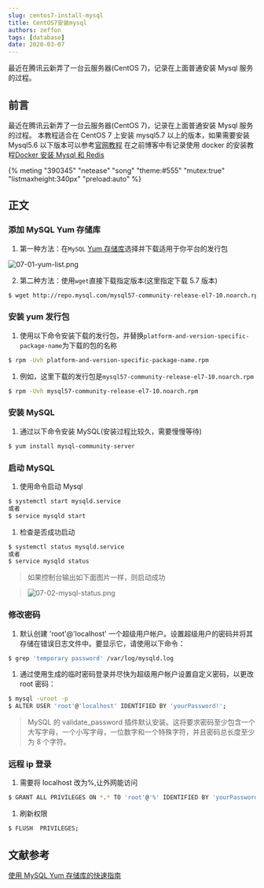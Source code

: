 ```yaml
---
slug: centos7-install-mysql
title: CentOS7安装mysql
authors: zeffon
tags: [database]
date: 2020-03-07
---
```


最近在腾讯云新弄了一台云服务器(CentOS 7)，记录在上面普通安装 Mysql 服务的过程。

<!--truncate-->

## 前言

最近在腾讯云新弄了一台云服务器(CentOS 7)，记录在上面普通安装 Mysql 服务的过程。
本教程适合在 CentOS 7 上安装 mysql5.7 以上的版本，如果需要安装 Mysql5.6 以下版本可以参考[官网教程](https://dev.mysql.com/doc/mysql-yum-repo-quick-guide/en/)
在之前博客中有记录使用 docker 的安装教程[Docker 安装 Mysql 和 Redis](https://www.yuque.com/zeffon/blog/cvudeh)

{% meting "390345" "netease" "song" "theme:#555" "mutex:true" "listmaxheight:340px" "preload:auto" %}

## 正文

### 添加 MySQL Yum 存储库

1. 第一种方法：在`MySQL` [Yum 存储库](https://dev.mysql.com/downloads/repo/yum/)选择并下载适用于你平台的发行包

![07-01-yum-list.png](https://cdn.nlark.com/yuque/0/2021/png/656137/1610715239882-fad4b22b-c6b2-4d62-b777-c7442b7ed9d3.png#align=left&display=inline&height=539&margin=%5Bobject%20Object%5D&name=07-01-yum-list.png&originHeight=539&originWidth=819&size=62615&status=done&style=none&width=819)

2. 第二种方法：使用`wget`直接下载指定版本(这里指定下载 5.7 版本)

```sh
$ wget http://repo.mysql.com/mysql57-community-release-el7-10.noarch.rpm
```

### 安装 yum 发行包

1. 使用以下命令安装下载的发行包，并替换`platform-and-version-specific-package-name`为下载的包的名称

```sh
$ rpm -Uvh platform-and-version-specific-package-name.rpm
```

1. 例如，这里下载的发行包是`mysql57-community-release-el7-10.noarch.rpm`

```sh
$ rpm -Uvh mysql57-community-release-el7-10.noarch.rpm
```

### 安装 MySQL

1. 通过以下命令安装 MySQL(安装过程比较久，需要慢慢等待)

```sh
$ yum install mysql-community-server
```

### 启动 MySQL

1. 使用命令启动 Mysql

```sh
$ systemctl start mysqld.service
或者
$ service mysqld start
```

1. 检查是否成功启动

```sh
$ systemctl status mysqld.service
或者
$ service mysqld status
```

> 如果控制台输出如下面图片一样，则启动成功

> ![07-02-mysql-status.png](https://cdn.nlark.com/yuque/0/2021/png/656137/1610715252190-f0cd0601-6b83-472d-9e93-b2b1528dec70.png#align=left&display=inline&height=230&margin=%5Bobject%20Object%5D&name=07-02-mysql-status.png&originHeight=230&originWidth=968&size=27086&status=done&style=none&width=968)

### 修改密码

1. 默认创建 'root'@'localhost' 一个超级用户帐户。设置超级用户的密码并将其存储在错误日志文件中。要显示它，请使用以下命令：

```sh
$ grep 'temporary password' /var/log/mysqld.log
```

1. 通过使用生成的临时密码登录并尽快为超级用户帐户设置自定义密码，以更改 root 密码：

```sh
$ mysql -uroot -p
$ ALTER USER 'root'@'localhost' IDENTIFIED BY 'yourPassword!';
```

> MySQL 的 validate_password 插件默认安装。这将要求密码至少包含一个大写字母，一个小写字母，一位数字和一个特殊字符，并且密码总长度至少为 8 个字符。

### 远程 ip 登录

1. 需要将 localhost 改为%,让外网能访问

```sh
$ GRANT ALL PRIVILEGES ON *.* TO 'root'@'%' IDENTIFIED BY 'yourPassword' WITH GRANT OPTION;
```

1. 刷新权限

```sh
$ FLUSH  PRIVILEGES;
```

## 文献参考

[使用 MySQL Yum 存储库的快速指南](https://dev.mysql.com/doc/mysql-yum-repo-quick-guide/en/)
